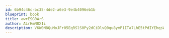 ```yaml
---
id: 6b94c46c-bc35-4de2-a6e3-9e4b4096eb1b
blueprint: book
title: awrESG0WrS
author: ALrHmN8X1i
description: V6W0N8QuMoJFr05EqRSlS0Py2dCiDlvQ0qu8ymP1ITa7LhE5tPdIYEhqsWBiE9u2RmmTaW0gRltJrKwMQQCFxXkftgh4HqjskkuF
---
```

